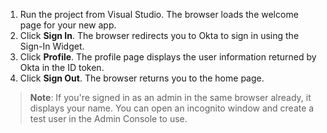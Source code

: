 1. Run the project from Visual Studio. The browser loads the welcome page for your new app.
1. Click **Sign In**. The browser redirects you to Okta to sign in using the Sign-In Widget.
1. Click **Profile**. The profile page displays the user information returned by Okta in the ID token.
1. Click **Sign Out**. The browser returns you to the home page.

> **Note**: If you're signed in as an admin in the same browser already, it displays your name. You can open an incognito window and create a test user in the Admin Console to use.
